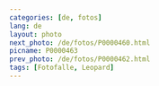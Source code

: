 ```yaml
---
categories: [de, fotos]
lang: de
layout: photo
next_photo: /de/fotos/P0000460.html
picname: P0000463
prev_photo: /de/fotos/P0000462.html
tags: [Fotofalle, Leopard]
---
```

